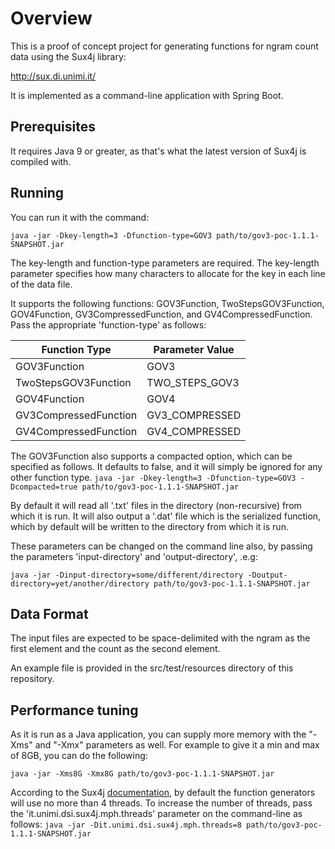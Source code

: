 # Overview

This is a proof of concept project for generating functions for ngram count data using the Sux4j library:

http://sux.di.unimi.it/

It is implemented as a command-line application with Spring Boot.

## Prerequisites
It requires Java 9 or greater, as that's what the latest version of Sux4j is compiled with.

## Running
You can run it with the command:

`java -jar -Dkey-length=3 -Dfunction-type=GOV3 path/to/gov3-poc-1.1.1-SNAPSHOT.jar`

The key-length and function-type parameters are required.  The key-length parameter specifies how many characters to allocate for the key in each line of the data file.

It supports the following functions: GOV3Function, TwoStepsGOV3Function, GOV4Function, GV3CompressedFunction, and GV4CompressedFunction.  Pass the appropriate 'function-type' as follows:

Function Type | Parameter Value
--- | ---
GOV3Function | GOV3
TwoStepsGOV3Function | TWO_STEPS_GOV3
GOV4Function | GOV4
GV3CompressedFunction | GV3_COMPRESSED
GV4CompressedFunction | GV4_COMPRESSED

The GOV3Function also supports a compacted option, which can be specified as follows.  It defaults to false, and it will simply be ignored for any other function type.
`java -jar -Dkey-length=3 -Dfunction-type=GOV3 -Dcompacted=true path/to/gov3-poc-1.1.1-SNAPSHOT.jar`

By default it will read all '.txt' files in the directory (non-recursive) from which it is run.
It will also output a '.dat' file which is the serialized function, which by default will be written to the directory from which it is run.

These parameters can be changed on the command line also, by passing the parameters 'input-directory' and 'output-directory', .e.g:

`java -jar -Dinput-directory=some/different/directory -Doutput-directory=yet/another/directory path/to/gov3-poc-1.1.1-SNAPSHOT.jar`

## Data Format
The input files are expected to be space-delimited with the ngram as the first element and the count as the second element.

An example file is provided in the src/test/resources directory of this repository.

## Performance tuning

As it is run as a Java application, you can supply more memory with the "-Xms" and "-Xmx" parameters as well.  For example to give it a min and max of 8GB, you can do the following:

`java -jar -Xms8G -Xmx8G path/to/gov3-poc-1.1.1-SNAPSHOT.jar`

According to the Sux4j [documentation](http://sux.di.unimi.it/docs/it/unimi/dsi/sux4j/mph/GOV3Function.html), by default the function generators will use no more than 4 threads.  To increase the number of threads, pass the 'it.unimi.dsi.sux4j.mph.threads' parameter on the command-line as follows:
`java -jar -Dit.unimi.dsi.sux4j.mph.threads=8 path/to/gov3-poc-1.1.1-SNAPSHOT.jar`